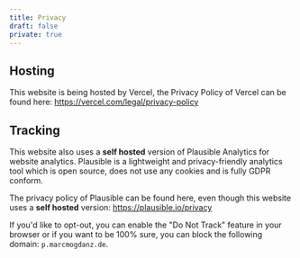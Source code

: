 ```yaml
---
title: Privacy
draft: false
private: true
---
```


## Hosting

This website is being hosted by Vercel, the Privacy Policy of Vercel can be found here: https://vercel.com/legal/privacy-policy

## Tracking

This website also uses a **self hosted** version of Plausible Analytics for website analytics. Plausible is a lightweight and privacy-friendly analytics tool which is open source, does not use any cookies and is fully GDPR conform.

The privacy policy of Plausible can be found here, even though this website uses a **self hosted** version: https://plausible.io/privacy

If you'd like to opt-out, you can enable the "Do Not Track" feature in your browser or if you want to be 100% sure, you can block the following domain: `p.marcmogdanz.de`.
